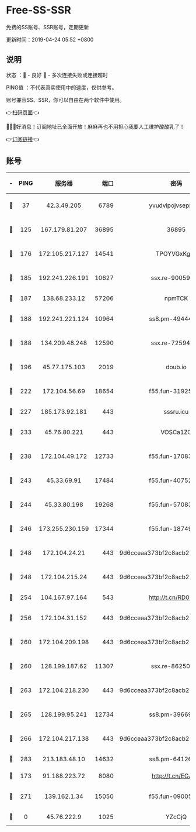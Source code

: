 # Free-SS-SSR

免费的SS账号、SSR账号，定期更新

更新时间：2019-04-24 05:52 +0800

## 说明

状态     ：🙂 - 良好 🙁 - 多次连接失败或连接超时

PING值   ：不代表真实使用中的速度，仅供参考。

账号兼容SS、SSR，你可以自由在两个软件中使用。

👉[扫码页面](https://liesauer.github.io/Free-SS-SSR/)👈

🎉🎉🎉好消息！订阅地址已全面开放！麻麻再也不用担心我要人工维护酸酸乳了！

👉[订阅链接](https://www.liesauer.net/yogurt/subscribe?ACCESS_TOKEN=DAYxR3mMaZAsaqUb)👈

## 账号

|-|PING|服务器|端口|密码|加密方式|区域|
|:----:|:----:|:-----:|-----:|:----:|:----:|:----:|
|🙂|37|42.3.49.205|6789|yvudvipojvseprugib|aes-256-cfb|HK|
|🙂|125|167.179.81.207|36895|36895|aes-256-cfb|JP|
|🙂|176|172.105.217.127|14541|TPOYVGxKglpi|aes-256-cfb|JP|
|🙂|185|192.241.226.191|10627|ssx.re-90059396|aes-256-cfb|US|
|🙂|187|138.68.233.12|57206|npmTCK|rc4-md5|US|
|🙂|188|192.241.221.124|10964|ss8.pm-49444902|aes-256-cfb|US|
|🙂|188|134.209.48.248|12590|ssx.re-72594146|aes-256-cfb|US|
|🙂|196|45.77.175.103|2019|doub.io|aes-128-ctr|SG|
|🙂|222|172.104.56.69|18654|f55.fun-31925576|aes-256-cfb|SG|
|🙂|227|185.173.92.181|443|sssru.icu|rc4-md5|RU|
|🙂|233|45.76.80.221|443|VOSCa1ZG|aes-256-cfb|DE|
|🙂|238|172.104.49.172|12733|f55.fun-17083510|aes-256-cfb|SG|
|🙂|243|45.33.69.91|17484|f55.fun-40752674|aes-256-cfb|US|
|🙂|244|45.33.80.198|19268|f55.fun-57083371|aes-256-cfb|US|
|🙂|246|173.255.230.159|17344|f55.fun-18749119|aes-256-cfb|US|
|🙂|248|172.104.24.21|443|9d6cceaa373bf2c8acb22e60b6a58be6|aes-256-cfb|US|
|🙂|248|172.104.215.24|443|9d6cceaa373bf2c8acb22e60b6a58be6|aes-256-cfb|US|
|🙂|254|104.167.97.164|543|http://t.cn/RD0D7sx|rc4-md5|CA|
|🙂|256|172.104.31.152|443|9d6cceaa373bf2c8acb22e60b6a58be6|aes-256-cfb|US|
|🙂|260|172.104.209.198|443|9d6cceaa373bf2c8acb22e60b6a58be6|aes-256-cfb|US|
|🙂|260|128.199.187.62|11307|ssx.re-86250492|aes-256-cfb|SG|
|🙂|263|172.104.218.230|443|9d6cceaa373bf2c8acb22e60b6a58be6|aes-256-cfb|US|
|🙂|265|128.199.95.241|12734|ss8.pm-39669499|aes-256-cfb|SG|
|🙂|266|172.104.217.138|443|9d6cceaa373bf2c8acb22e60b6a58be6|aes-256-cfb|US|
|🙂|283|213.183.48.10|14632|ss8.pm-64126752|rc4-md5|RU|
|🙂|173|91.188.223.72|8080|http://t.cn/EGJIyrl|rc4-md5|RU|
|🙂|271|139.162.1.34|15050|f55.fun-09005497|aes-256-cfb|SG|
|🙁|0|45.76.222.9|1025|YZcCjQ|rc4-md5|JP|

